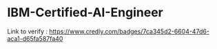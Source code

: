 # IBM-Certified-AI-Engineer
Link to verify : https://www.credly.com/badges/7ca345d2-6604-47d6-aca1-d65fa587fa40
